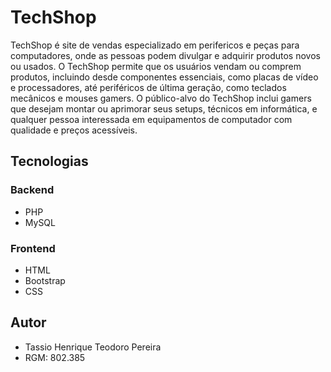 
# TechShop

TechShop é site de vendas especializado em perifericos e peças para computadores, onde as pessoas podem divulgar e adquirir produtos novos ou usados. O TechShop permite que os usuários vendam ou comprem produtos, incluindo desde componentes essenciais, como placas de vídeo e processadores, até periféricos de última geração, como teclados mecânicos e mouses gamers. O público-alvo do TechShop inclui gamers que desejam montar ou aprimorar seus setups, técnicos em informática, e qualquer pessoa interessada em equipamentos de computador com qualidade e preços acessíveis.

## Tecnologias

### Backend

- PHP
- MySQL

### Frontend

- HTML
- Bootstrap 
- CSS

## Autor

- Tassio Henrique Teodoro Pereira 
- RGM: 802.385




